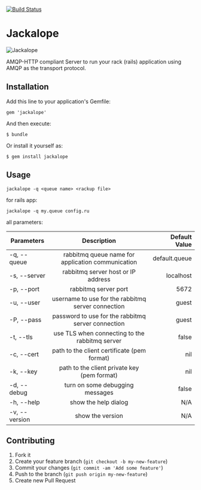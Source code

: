 [![Build Status](https://travis-ci.org/rack-amqp/jackalope.png?branch=master)](https://travis-ci.org/rack-amqp/jackalope)

# Jackalope

![Jackalope](http://beerpulse.com/wp-content/uploads/2010/11/jackalope-brewing.png)

AMQP-HTTP compliant Server to run your rack (rails) application using
AMQP as the transport protocol.

## Installation

Add this line to your application's Gemfile:

    gem 'jackalope'

And then execute:

    $ bundle

Or install it yourself as:

    $ gem install jackalope

## Usage

    jackalope -q <queue name> <rackup file>

for rails app:

    jackalope -q my.queue config.ru

all parameters:

| Parameters    |                     Description                    | Default Value |
|---------------|:--------------------------------------------------:|--------------:|
| -q, --queue   | rabbitmq queue name for application communication  | default.queue |
| -s, --server  |         rabbitmq server host or IP address         |     localhost |
| -p, --port    |                rabbitmq server port                |          5672 |
| -u, --user    | username to use for the rabbitmq server connection |         guest |
| -P, --pass    | password to use for the rabbitmq server connection |         guest |
| -t, --tls     |   use TLS when connecting to the rabbitmq server   |         false |
| -c, --cert    | path to the client certificate (pem format)        |           nil |
| -k, --key     | path to the client private key (pem format)        |           nil |
| -d, --debug   |           turn on some debugging messages          |         false |
| -h, --help    |                show the help dialog                |           N/A |
| -v, --version |                  show the version                  |           N/A |

## Contributing

1. Fork it
2. Create your feature branch (`git checkout -b my-new-feature`)
3. Commit your changes (`git commit -am 'Add some feature'`)
4. Push to the branch (`git push origin my-new-feature`)
5. Create new Pull Request
